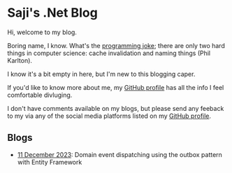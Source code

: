 # Saji's .Net Blog

Hi, welcome to my blog.

Boring name, I know.  What's the [programming joke](https://martinfowler.com/bliki/TwoHardThings.html); there are only two hard things in computer science: cache invalidation and naming things (Phil Karlton).

I know it's a bit empty in here, but I'm new to this blogging caper.

If you'd like to know more about me, my [GitHub profile](https://github.com/TheMagnificent11) has all the info I feel comfortable divluging.

I don't have comments available on my blogs, but please send any feeback to my via any of the social media platforms listed on my [GitHub profile](https://github.com/TheMagnificent11).

## Blogs

* [11 December 2023](https://themagnificent11.github.io/themagnificent11/2023-12-11-domain-event-dispatching-with-ef.md): Domain event dispatching using the outbox pattern with Entity Framework
